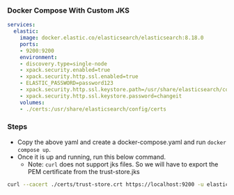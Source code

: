 
### Docker Compose With Custom JKS

```yaml
services:
  elastic:
    image: docker.elastic.co/elasticsearch/elasticsearch:8.18.0
    ports:
    - 9200:9200
    environment:
    - discovery.type=single-node
    - xpack.security.enabled=true
    - xpack.security.http.ssl.enabled=true
    - ELASTIC_PASSWORD=password123
    - xpack.security.http.ssl.keystore.path=/usr/share/elasticsearch/config/certs/elastic.keystore.jks
    - xpack.security.http.ssl.keystore.password=changeit
    volumes:
    - ./certs:/usr/share/elasticsearch/config/certs   
```

### Steps

- Copy the above yaml and create a docker-compose.yaml and run `docker compose up`.
- Once it is up and running, run this below command.
    - Note: `curl` does not support jks files. So we will have to export the PEM certificate from the trust-store.jks
```sh
curl --cacert ./certs/trust-store.crt https://localhost:9200 -u elastic:password123 
```

